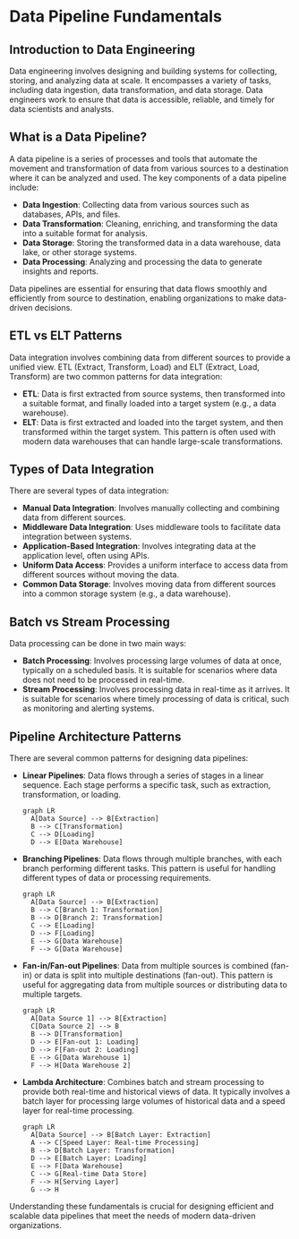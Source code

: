 # Data Pipeline Fundamentals

## Introduction to Data Engineering

Data engineering involves designing and building systems for collecting, storing, and analyzing data at scale. It encompasses a variety of tasks, including data ingestion, data transformation, and data storage. Data engineers work to ensure that data is accessible, reliable, and timely for data scientists and analysts.

## What is a Data Pipeline?

A data pipeline is a series of processes and tools that automate the movement and transformation of data from various sources to a destination where it can be analyzed and used. The key components of a data pipeline include:

- **Data Ingestion**: Collecting data from various sources such as databases, APIs, and files.
- **Data Transformation**: Cleaning, enriching, and transforming the data into a suitable format for analysis.
- **Data Storage**: Storing the transformed data in a data warehouse, data lake, or other storage systems.
- **Data Processing**: Analyzing and processing the data to generate insights and reports.

Data pipelines are essential for ensuring that data flows smoothly and efficiently from source to destination, enabling organizations to make data-driven decisions.

## ETL vs ELT Patterns

Data integration involves combining data from different sources to provide a unified view.
ETL (Extract, Transform, Load) and ELT (Extract, Load, Transform) are two common patterns for data integration:

- **ETL**: Data is first extracted from source systems, then transformed into a suitable format, and finally loaded into a target system (e.g., a data warehouse).
- **ELT**: Data is first extracted and loaded into the target system, and then transformed within the target system. This pattern is often used with modern data warehouses that can handle large-scale transformations.

## Types of Data Integration

There are several types of data integration:

- **Manual Data Integration**: Involves manually collecting and combining data from different sources.
- **Middleware Data Integration**: Uses middleware tools to facilitate data integration between systems.
- **Application-Based Integration**: Involves integrating data at the application level, often using APIs.
- **Uniform Data Access**: Provides a uniform interface to access data from different sources without moving the data.
- **Common Data Storage**: Involves moving data from different sources into a common storage system (e.g., a data warehouse).

## Batch vs Stream Processing

Data processing can be done in two main ways:

- **Batch Processing**: Involves processing large volumes of data at once, typically on a scheduled basis. It is suitable for scenarios where data does not need to be processed in real-time.
- **Stream Processing**: Involves processing data in real-time as it arrives. It is suitable for scenarios where timely processing of data is critical, such as monitoring and alerting systems.

## Pipeline Architecture Patterns

There are several common patterns for designing data pipelines:

- **Linear Pipelines**: Data flows through a series of stages in a linear sequence. Each stage performs a specific task, such as extraction, transformation, or loading.

  ```mermaid
  graph LR
    A[Data Source] --> B[Extraction]
    B --> C[Transformation]
    C --> D[Loading]
    D --> E[Data Warehouse]
  ```

- **Branching Pipelines**: Data flows through multiple branches, with each branch performing different tasks. This pattern is useful for handling different types of data or processing requirements.

  ```mermaid
  graph LR
    A[Data Source] --> B[Extraction]
    B --> C[Branch 1: Transformation]
    B --> D[Branch 2: Transformation]
    C --> E[Loading]
    D --> F[Loading]
    E --> G[Data Warehouse]
    F --> G[Data Warehouse]
  ```

- **Fan-in/Fan-out Pipelines**: Data from multiple sources is combined (fan-in) or data is split into multiple destinations (fan-out). This pattern is useful for aggregating data from multiple sources or distributing data to multiple targets.

  ```mermaid
  graph LR
    A[Data Source 1] --> B[Extraction]
    C[Data Source 2] --> B
    B --> D[Transformation]
    D --> E[Fan-out 1: Loading]
    D --> F[Fan-out 2: Loading]
    E --> G[Data Warehouse 1]
    F --> H[Data Warehouse 2]
  ```

- **Lambda Architecture**: Combines batch and stream processing to provide both real-time and historical views of data. It typically involves a batch layer for processing large volumes of historical data and a speed layer for real-time processing.

  ```mermaid
  graph LR
    A[Data Source] --> B[Batch Layer: Extraction]
    A --> C[Speed Layer: Real-time Processing]
    B --> D[Batch Layer: Transformation]
    D --> E[Batch Layer: Loading]
    E --> F[Data Warehouse]
    C --> G[Real-time Data Store]
    F --> H[Serving Layer]
    G --> H
  ```

Understanding these fundamentals is crucial for designing efficient and scalable data pipelines that meet the needs of modern data-driven organizations.
